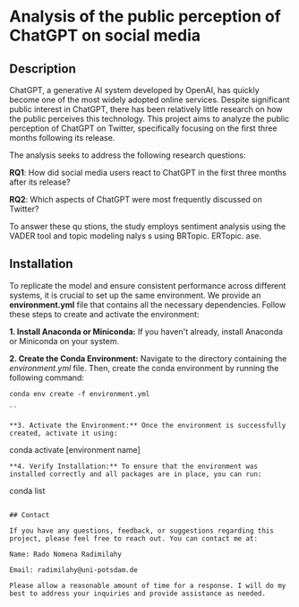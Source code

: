 # Analysis of the public perception of ChatGPT on social media

## Description

ChatGPT, a generative AI system developed by OpenAI, has quickly become one of the most widely adopted online services. Despite significant public interest in ChatGPT, there has been relatively little research on how the public perceives this technology. This project aims to analyze the public perception of ChatGPT on Twitter, specifically focusing on the first three months following its release.

The analysis seeks to address the following research questions:

**RQ1**: How did social media users react to ChatGPT in the first three months after its release?

**RQ2**: Which aspects of ChatGPT were most frequently discussed on Twitter?

To answer these qu stions, the study employs sentiment analysis using the VADER tool and topic modeling  nalys s using BRTopic.
ERTopic.
ase.

## Installation

To replicate the model and ensure consistent performance across different systems, it is crucial to set up the same environment. We provide an **environment.yml** file that contains all the necessary dependencies. Follow these steps to create and activate the environment:


**1. Install Anaconda or Miniconda:** If you haven't already, install Anaconda or Miniconda on your system.

**2. Create the Conda Environment:** Navigate to the directory containing the *environment.yml* file. Then, create the conda environment by running the following command:

```
conda env create -f environment.yml

``

**3. Activate the Environment:** Once the environment is successfully created, activate it using:

```
conda activate [environment name]

```
**4. Verify Installation:** To ensure that the environment was installed correctly and all packages are in place, you can run:

```
conda list
```

## Contact

If you have any questions, feedback, or suggestions regarding this project, please feel free to reach out. You can contact me at:

Name: Rado Nomena Radimilahy

Email: radimilahy@uni-potsdam.de

Please allow a reasonable amount of time for a response. I will do my best to address your inquiries and provide assistance as needed.
